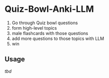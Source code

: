 # Quiz-Bowl-Anki-LLM
1. Go through Quiz bowl questions
2. form high-level topics
3. male flashcards with those questions
4. add more questions to those topics with LLM
5. win

## Usage 
*tbd*

